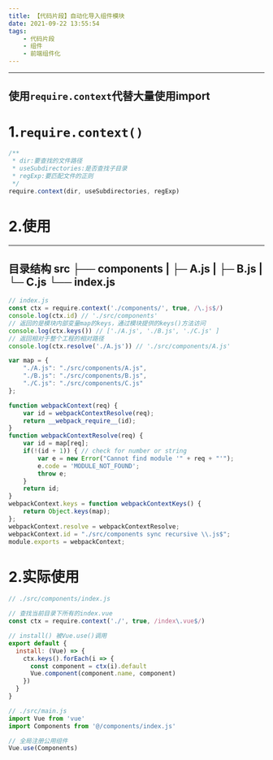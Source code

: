 ```yaml
---
title: 【代码片段】自动化导入组件模块
date: 2021-09-22 13:55:54
tags:
    - 代码片段
    - 组件
    - 前端组件化
---
```


---
使用```require.context```代替大量使用import
---

# 1.```require.context()```

```javascript
/**
 * dir:要查找的文件路径
 * useSubdirectories:是否查找子目录
 * regExp:要匹配文件的正则
 */
require.context(dir, useSubdirectories, regExp)
```

# 2.使用

---
目录结构
src
  ├── components
  |     ├─ A.js
  |     ├─ B.js
  |     └─ C.js
  └── index.js
---

```javascript
// index.js
const ctx = require.context('./components/', true, /\.js$/)
console.log(ctx.id) // './src/components'
// 返回的是模块内部变量map的keys，通过模块提供的keys()方法访问
console.log(ctx.keys()) // ['./A.js', './B.js', './C.js' ]
// 返回相对于整个工程的相对路径
console.log(ctx.resolve('./A.js')) // './src/components/A.js'
```

```javascript
var map = {
	"./A.js": "./src/components/A.js",
	"./B.js": "./src/components/B.js",
	"./C.js": "./src/components/C.js"
};

function webpackContext(req) {
	var id = webpackContextResolve(req);
	return __webpack_require__(id);
}
function webpackContextResolve(req) {
	var id = map[req];
	if(!(id + 1)) { // check for number or string
		var e = new Error("Cannot find module '" + req + "'");
		e.code = 'MODULE_NOT_FOUND';
		throw e;
	}
	return id;
}
webpackContext.keys = function webpackContextKeys() {
	return Object.keys(map);
};
webpackContext.resolve = webpackContextResolve;
webpackContext.id = "./src/components sync recursive \\.js$";
module.exports = webpackContext;
```
# 2.实际使用

```javascript
// ./src/components/index.js

// 查找当前目录下所有的index.vue
const ctx = require.context('./', true, /index\.vue$/)

// install() 被Vue.use()调用
export default {
  install: (Vue) => {
    ctx.keys().forEach(i => {
      const component = ctx(i).default
      Vue.component(component.name, component)
    })
  }
}
```

```javascript
// ./src/main.js
import Vue from 'vue'
import Components from '@/components/index.js'

// 全局注册公用组件
Vue.use(Components)
```
